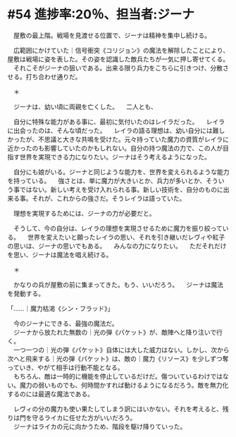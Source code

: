 # #54 進捗率:20％、担当者:ジーナ
　屋敷の最上階。戦場を見渡せる位置で、ジーナは精神を集中し続ける。  

　広範囲にかけていた｜信号衝突《コリジョン》の魔法を解除したことにより、屋敷は戦場に姿を表した。その姿を認識した敵兵たちが一気に押し寄せてくる。
　それこそがジーナの狙いである。出来る限り兵力をこちらに引きつけ、分散させる。打ち合わせ通りだ。

　＊

　ジーナは、幼い頃に両親を亡くした。
　二人とも、

　自分に特殊な能力がある事に、最初に気付いたのはレイラだった。
　レイラに出会ったのは、そんな頃だった。
　レイラの語る理想は、幼い自分には難しかったが、不思議と大きな共鳴を受けた。元々持っていた魔力の資質がレイラに近かったのも影響していたのかもしれない。自分の持つ魔法の力で、この人が目指す世界を実現できる力になりたい。ジーナはそう考えるようになった。

　自分にも娘がいる。ジーナと同じような能力を、世界を変えられるような能力を持っている。
　強さとは、単に魔力が大きいとか、兵力が多いとか、そういう事ではない。新しい考えを受け入れられる事。新しい技術を、自分のものに出来る事。それが、これからの強さだ。そうレイラは語っていた。

　理想を実現するためには、ジーナの力が必要だと。


　そうして、今の自分は、レイラの理想を実現させるために魔力を振り絞っている。
　世界を変えたいと願ったレイラの思い、それを引き継いだレヴィや紅子の思いは、ジーナの思いでもある。
　みんなの力になりたい。
　ただそれだけを思い、ジーナは魔法を唱え続ける。

　＊

　かなりの兵が屋敷の前に集まってきた。もう、いいだろう。
　ジーナは魔法を発動する。

「……｜魔力枯渇《シン・フラッド》」

　今のジーナにできる、最強の魔法だ。  
　ジーナから放たれた無数の｜光の弾《パケット》が、敵陣へと降り注いで行く。  
　一つ一つの｜光の弾《パケット》自体には大した威力はない。しかし、次から次へと飛来する｜光の弾《パケット》は、敵の｜魔力《リソース》を少しずつ奪っていき、やがて相手は行動不能となる。  
　もちろん、敵は一時的に機能を停止しているだけだ。傷ついているわけではない。魔力の弱いものでも、何時間かすれば動けるようになるだろう。敵を無力化するのには最適な魔法である。



　レヴィの分の魔力も使い果たしてしまう訳にはいかない。それを考えると、残りは門を守るライカに任せた方がいいだろう。  
　ジーナはライカの元に向かうため、階段を駆け降りていった。
